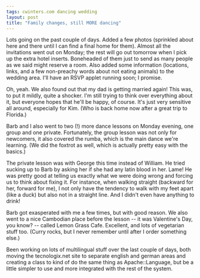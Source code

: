 ```yaml
---
tags: cwinters.com dancing wedding
layout: post
title: "Family changes, still MORE dancing"
---
```




Lots going on the past couple of days. Added a few photos (sprinkled about here and there until I can find a final home for them). Almost all the invitations went out on Monday; the rest will go out tomorrow when I pick up the extra hotel inserts. Boneheaded of them just to send as many people as we said might reserve a room. Also added some information (locations, links, and a few non-preachy words about not eating animals) to the wedding area. I'll have an RSVP applet running soon; I promise.

<p>Oh, yeah. We also found out that my dad is getting married again! This was, to put it mildly, quite a shocker. I'm still trying to think over everything about it, but everyone hopes that he'll be happy, of course. It's just very sensitive all around, especially for Kim. (Who is back home now after a great trip to Florida.)</p>

<p>Barb and I also went to two (!) more dance lessons on Monday evening, one group and one private. Fortunately, the group lesson was not only for newcomers, it also covered the rumba, which is the main dance we're learning. (We did the foxtrot as well, which is actually pretty easy with the basics.)</p>

<p>The private lesson was with George this time instead of William. He tried sucking up to Barb by asking her if she had any latin blood in her. Lame! He was pretty good at telling us exactly what we were doing wrong and forcing us to think about fixing it. For instance, when walking straight (backward for her, forward for me), I not only have the tendency to walk with my feet apart (like a duck) but also not in a straight line. And I didn't even have anything to drink!</p>

<p>Barb got exasperated with me a few times, but with good reason. We also went to a nice Cambodian place before the lesson -- it was Valentine's Day, you know? -- called Lemon Grass Cafe. Excellent, and lots of vegetarian stuff too. (Curry rocks, but I never remember until after I order something else.)</p>

<p>Been working on lots of multilingual stuff over the last couple of days, both moving the tecnologix.net site to separate english and german areas and creating a class to kind of do the same thing as Apache::Language, but be a little simpler to use and more integrated with the rest of the system.</p> 


